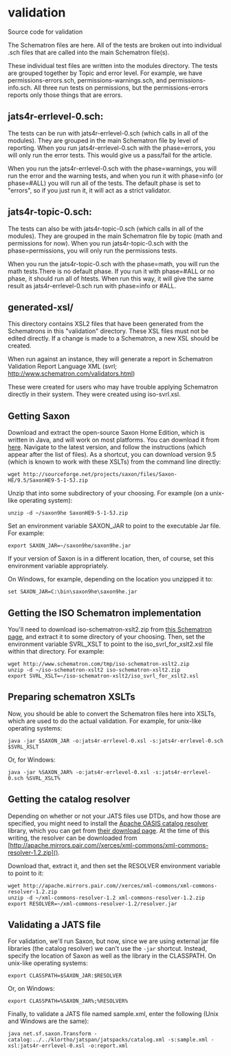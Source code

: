 validation
==========

Source code for validation

The Schematron files are here. All of the tests are broken out into individual .sch files that are called into the main Schematron file(s). 

These individual test files are written into the modules directory. The tests are grouped together by Topic and error level. For example, we have permissions-errors.sch, permissions-warnings.sch, and permissions-info.sch. All three run tests on permissions, but the permissions-errors reports only those things that are errors. 


jats4r-errlevel-0.sch:
----------------------
The tests can be run with jats4r-errlevel-0.sch (which calls in all of the modules). They are grouped in the main Schematron file by level of reporting. When you run jats4r-errlevel-0.sch with the phase=errors, you will only run the error tests. This would give us a pass/fail for the article. 

When you run the jats4r-errlevel-0.sch with the phase=warnings, you will run the error and the warning tests, and when you run it with phase=info (or phase=#ALL) you will run all of the tests. The default phase is set to "errors", so if you just run it, it will act as a strict validator. 


jats4r-topic-0.sch:
----------------------
The tests can also be with jats4r-topic-0.sch (which calls in all of the modules). They are grouped in the main Schematron file by topic (math and permissions for now). When you run jats4r-topic-0.sch with the phase=permissions, you will only run the permissions tests.  

When you run the jats4r-topic-0.sch with the phase=math, you will run the math tests.There is no default phase. If you run it with phase=#ALL or no phase, it should run all of htests. When run this way, it will give the same result as  jats4r-errlevel-0.sch run with phase=info or #ALL.


generated-xsl/
----------------------
This directory contains XSL2 files that have been generated from the Schematrons in this "validation" directory. These XSL files must not be edited directly. If a change is made to a Schematron, a new XSL should be created. 

When run against an instance, they will generate a report in Schematron Validation Report Language XML (svrl; http://www.schematron.com/validators.html)

These were created for users who may have trouble applying Schematron directly in their system. They were created using iso-svrl.xsl.

## Getting Saxon

Download and extract the open-source Saxon Home Edition, which is written in Java, and will work on most platforms. You can download it from [here](http://sourceforge.net/projects/saxon/files/Saxon-HE/). Navigate to the latest version, and follow the instructions (which appear after the list of files). As a shortcut, you can download version 9.5 (which is known to work with these XSLTs) from the command line directly:

    wget http://sourceforge.net/projects/saxon/files/Saxon-HE/9.5/SaxonHE9-5-1-5J.zip

Unzip that into some subdirectory of your choosing. For example (on a unix-like operating system):

    unzip -d ~/saxon9he SaxonHE9-5-1-5J.zip

Set an environment variable SAXON_JAR to point to the executable Jar file. For example:

    export SAXON_JAR=~/saxon9he/saxon9he.jar

If your version of Saxon is in a different location, then, of course, set this environment variable appropriately.

On Windows, for example, depending on the location you unzipped it to:

    set SAXON_JAR=C:\bin\saxon9he\saxon9he.jar

## Getting the ISO Schematron implementation

You'll need to download iso-schematron-xslt2.zip from [this Schematron page](http://www.schematron.com/implementation.html), and extract it to some 
directory of your choosing. Then, set the environment variable SVRL_XSLT to point to the iso_svrl_for_xslt2.xsl file within 
that directory. For example:

    wget http://www.schematron.com/tmp/iso-schematron-xslt2.zip
    unzip -d ~/iso-schematron-xslt2 iso-schematron-xslt2.zip
    export SVRL_XSLT=~/iso-schematron-xslt2/iso_svrl_for_xslt2.xsl

## Preparing schematron XSLTs

Now, you should be able to convert the Schematron files here into XSLTs, 
which are used to do the actual validation.  For example, for unix-like operating
systems:

    java -jar $SAXON_JAR -o:jats4r-errlevel-0.xsl -s:jats4r-errlevel-0.sch $SVRL_XSLT

Or, for Windows:

    java -jar %SAXON_JAR% -o:jats4r-errlevel-0.xsl -s:jats4r-errlevel-0.sch %SVRL_XSLT%

## Getting the catalog resolver

Depending on whether or not your JATS files use DTDs, and how those are specified, 
you might need to install the [Apache OASIS catalog 
resolver](http://projects.apache.org/projects/xml_commons_resolver.html) library, which you can
get from [their download page](http://xerces.apache.org/mirrors.cgi). At the time of this writing,
the resolver can be downloaded from 
[http://apache.mirrors.pair.com//xerces/xml-commons/xml-commons-resolver-1.2.zip]().

Download that, extract it, and then set the RESOLVER environment variable to point to it:

    wget http://apache.mirrors.pair.com//xerces/xml-commons/xml-commons-resolver-1.2.zip
    unzip -d ~/xml-commons-resolver-1.2 xml-commons-resolver-1.2.zip
    export RESOLVER=~/xml-commons-resolver-1.2/resolver.jar


## Validating a JATS file

For validation, we'll run Saxon, but now, since we are using external jar file libraries
(the catalog resolver) we can't use the `-jar` shortcut. Instead, specify the location of
Saxon as well as the library in the CLASSPATH.  On unix-like operating systems:

    export CLASSPATH=$SAXON_JAR:$RESOLVER

Or, on Windows:

    export CLASSPATH=%SAXON_JAR%;%RESOLVER%

Finally, to validate a JATS file named sample.xml, enter the following (Unix and Windows are the same):

    java net.sf.saxon.Transform -catalog:../../klortho/jatspan/jatspacks/catalog.xml -s:sample.xml -xsl:jats4r-errlevel-0.xsl -o:report.xml
